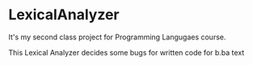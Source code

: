 # LexicalAnalyzer

It's my second class project for Programming Langugaes course.

This Lexical Analyzer decides some bugs for written code for b.ba text
